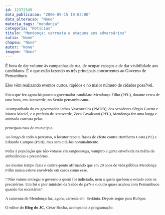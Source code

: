 ```yaml
---
id: 12372549
data_publicacao: "2006-09-15 19:03:00"
data_alteracao: "None"
materia_tags: "mendonça"
categoria: "Notícias"
titulo: "Mendonça: carreata e ataques aos adversários"
sutia: "None"
chapeu: "None"
autor: "None"
imagem: "None"
---
```

<p><FONT face=Verdana>É hora de dar volume às campanhas de rua, de ocupar espaços e de dar visibilidade aos candidatos.&nbsp;É o que estão fazendo os três principais concorrentes ao Governo de Pernambuco.</FONT></p>
<p><P><FONT face=Verdana>Eles vêm realizando eventos curtos, rápidos e no maior número de cidades poss?vel. </FONT></P><FONT size=2></p>
<p><P><FONT face=Verdana>Foi o que fez agora há pouco o governador-candidato&nbsp;Mendonça Filho (PFL), durante cerca de uma hora, em Arcoverde, no Sertão pernambucano.</FONT></P></p>
<p><P><FONT face=Verdana>Acompanhado do&nbsp;ex-governador Jarbas Vasconcelos (PMDB), dos senadores Sérgio Guerra e Marco Maciel, e o prefeito de Arcoverde, Zeca Cavalcanti (PFL), Mendonça fez uma longa e animada carreata pelas</p>
<p> principais ruas do munic?pio.</FONT></P></p>
<p><P><FONT face=Verdana>Ao longo de todo o percurso, o locutor repetia frases de efeito contra Humberto Costa (PT) e Eduardo Campos (PSB), mas&nbsp;sem citá-los nominalmente. </FONT></P></p>
<p><P><FONT face=Verdana>Pedia à população que não votasse em sanguessuga, vampiro e gente envolvida na máfia da ambulâncias e precatórios.</FONT></P></p>
<p><P><FONT face=Verdana>Ao mesmo tempo fazia o contra-ponto afirmando que em&nbsp;20 anos de vida pública Mendonça Filho nunca esteve envolvido em casos como esse. </FONT></P></p>
<p><P><FONT face=Verdana>\"Não vamos entregar o governo a quem foi indiciado, nem a quem quebrou o estado com os precatórios. Um foi o pior ministro da Saúde do pa?s e o outro quase acabou com Pernambuco quando foi secretário\".</FONT></P></p>
<p><P><FONT face=Verdana>A caravana de Mendonça faz, agora, carreata em&nbsp; Sertânia. Depois segue para Bu?que. </FONT></P></p>
<p><P><FONT face=Verdana>O editor do <STRONG>Blog do JC</STRONG>, César Rocha, acompanha a programação. &nbsp;</FONT></P></FONT> </p>
